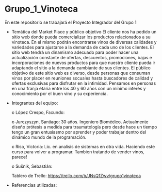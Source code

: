 # Grupo_1_Vinoteca
En este repositorio se trabajará el Proyecto Integrador del Grupo 1
* Temática del Market Place y público objetivo
El cliente nos ha pedido un sitio web donde pueda comercializar los productos relacionados a su vinoteca. En el mismo podrán encontrarse vinos de diversas 
calidades y variedades para ajustarse a la demanda de cada uno de los clientes. El sitio web tendrá un dinamismo adecuado para poder
hacer una actualización constante de ofertas, descuentos, promociones, bajas e incorporaciones de nuevos productos para que nuestro cliente pueda ir adaptando el 
sitio a la demanda cambiante de sus clientes.
El público objetivo de este sitio web es diverso, desde personas que consuman vinos por placer en reuniones socuales hasta buscadores de calidad y ofertas exclusivas 
para disfrutar en la intimidad. Pensamos en personas en una franja etaria entre los 40  y 60 años con un mínimo interés y conocimiento por el buen vino y su experiencia.

* Integrantes del equipo:

    o	López Crespo, Facundo:
    
    o	Jurczyszyn, Santiago: 30 años. Ingeniero Biomédico. Actualmente diseño prótesis a medida para traumatología pero desde hace un tiempo tengo un gran entusiasmo por 
aprender y poder trabajar dentro del dinámico mundo de la programación.

    o	Riso, Victoria: Lic. en analisis de sistemas en otra vida. Haciendo este curso para volver a programar. Tambien tratando de vender vinos, parece!
    
    o	Sušnik, Sebastián: 
    
    Tablero de Trello: 
    https://trello.com/b/JNsQ1Zwv/grupo1vinoteca

* Referencias utilizadas:
